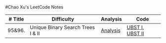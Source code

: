 #Chao Xu's LeetCode Notes


| # Title       |Difficulty     | Analysis | Code     |
|-------------|-------------| -----  |--------|
|95&96. |Unique Binary Search Trees I & II |[Analysis](http://csiflabs.cs.ucdavis.edu/~chaoxu/unique_binary_search_tree_i&&ii.html)|[UBST I](https://github.com/chaoxu1990/LeetCode/blob/master/C%2B%2B/Unique%20Binary%20Search%20Trees.cpp), [UBST II](https://github.com/chaoxu1990/LeetCode/blob/master/C%2B%2B/Unique%20Binary%20Search%20Trees%20II.cpp)|
